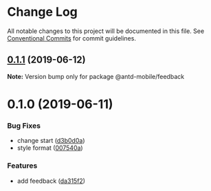 # Change Log

All notable changes to this project will be documented in this file.
See [Conventional Commits](https://conventionalcommits.org) for commit guidelines.

## [0.1.1](https://github.com/react-component/mobile/compare/@antd-mobile/feedback@0.1.1-alpha.0...@antd-mobile/feedback@0.1.1) (2019-06-12)

**Note:** Version bump only for package @antd-mobile/feedback





# 0.1.0 (2019-06-11)


### Bug Fixes

* change start ([d3b0d0a](https://github.com/react-component/mobile/commit/d3b0d0a))
* style format ([007540a](https://github.com/react-component/mobile/commit/007540a))


### Features

* add feedback ([da315f2](https://github.com/react-component/mobile/commit/da315f2))
